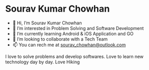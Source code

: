 # Sourav Kumar Chowhan

- 👋 Hi, I’m Sourav Kumar Chowhan
- 👀 I’m interested in Problem Solving and Software Development
- 🌱 I’m currently learning Android & iOS Application and GO
- 💞️ I’m looking to collaborate with a Tech Team 
- 📫 You can rech me at sourav_chowhan@outlook.com

I love to solve problems and develop softwares. Love to learn new technology day by day. Love Hiking


<!---
Souravchwn/Souravchwn is a ✨ special ✨ repository because its `README.md` (this file) appears on your GitHub profile.
You can click the Preview link to take a look at your changes.
--->
